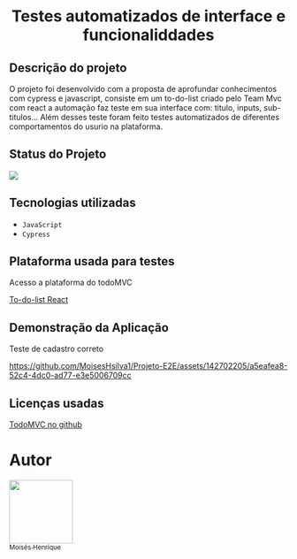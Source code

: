 <h1 align="center"> Testes automatizados de interface e funcionaliddades</h1>

<h2>Descrição do projeto</h2>
<p>O projeto foi desenvolvido com a proposta de aprofundar conhecimentos com cypress e javascript, consiste em um to-do-list criado pelo Team Mvc com react 
 a automação faz teste em sua interface com: titulo, inputs, sub-titulos... Além desses teste foram feito testes automatizados de diferentes comportamentos do usurio na plataforma.
<p/>

<h2>Status do Projeto</h2>
<p align="left">
<img loading="lazy" src="http://img.shields.io/static/v1?label=STATUS&message=%20DESENVOLVIDO&color=GREEN&style=for-the-badge"/>
</p>

<h2>Tecnologias utilizadas</h2>

- ``JavaScript``
- ``Cypress``



<h2>Plataforma usada para testes</h2>
<p>Acesso a plataforma do todoMVC </p>
<a href="https://todomvc.com/examples/react/dist/"> To-do-list React</a>



<h2>Demonstração da Aplicação</h2>
<p>Teste de cadastro correto</p>

https://github.com/MoisesHsilva1/Projeto-E2E/assets/142702205/a5eafea8-52c4-4dc0-ad77-e3e5006709cc

<h2>Licenças usadas</h2>

<a href="https://github.com/tastejs/todomvc"> TodoMVC no github</a>

# Autor

 [<img loading="lazy" src="https://github.com/MoisesHsilva1/Projeto-E2E/assets/142702205/b1a9e6e2-60b0-4ce6-ba81-edcddd954366" width=115><br><sub>Moisés Henrique</sub>](https://github.com/MoisesHsilva1) 



